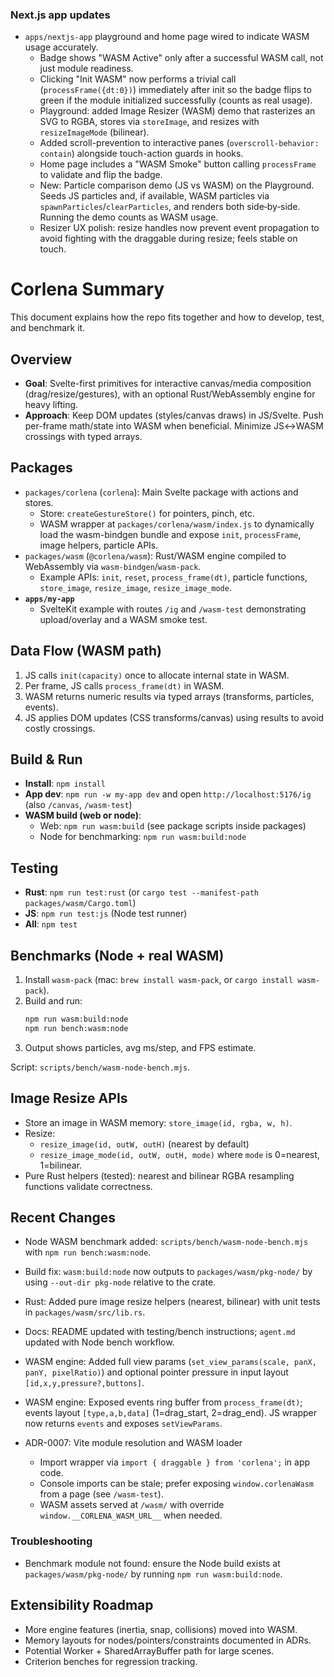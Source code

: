 ### Next.js app updates

- `apps/nextjs-app` playground and home page wired to indicate WASM usage accurately.
  - Badge shows "WASM Active" only after a successful WASM call, not just module readiness.
  - Clicking "Init WASM" now performs a trivial call (`processFrame({dt:0})`) immediately after init so the badge flips to green if the module initialized successfully (counts as real usage).
  - Playground: added Image Resizer (WASM) demo that rasterizes an SVG to RGBA, stores via `storeImage`, and resizes with `resizeImageMode` (bilinear).
  - Added scroll-prevention to interactive panes (`overscroll-behavior: contain`) alongside touch-action guards in hooks.
  - Home page includes a "WASM Smoke" button calling `processFrame` to validate and flip the badge.
  - New: Particle comparison demo (JS vs WASM) on the Playground. Seeds JS particles and, if available, WASM particles via `spawnParticles`/`clearParticles`, and renders both side‑by‑side. Running the demo counts as WASM usage.
  - Resizer UX polish: resize handles now prevent event propagation to avoid fighting with the draggable during resize; feels stable on touch.

# Corlena Summary

This document explains how the repo fits together and how to develop, test, and benchmark it.

## Overview
- __Goal__: Svelte-first primitives for interactive canvas/media composition (drag/resize/gestures), with an optional Rust/WebAssembly engine for heavy lifting.
- __Approach__: Keep DOM updates (styles/canvas draws) in JS/Svelte. Push per-frame math/state into WASM when beneficial. Minimize JS↔WASM crossings with typed arrays.

## Packages
- `packages/corlena` (`corlena`): Main Svelte package with actions and stores.
  - Store: `createGestureStore()` for pointers, pinch, etc.
  - WASM wrapper at `packages/corlena/wasm/index.js` to dynamically load the wasm-bindgen bundle and expose `init`, `processFrame`, image helpers, particle APIs.
- `packages/wasm` (`@corlena/wasm`): Rust/WASM engine compiled to WebAssembly via `wasm-bindgen`/`wasm-pack`.
  - Example APIs: `init`, `reset`, `process_frame(dt)`, particle functions, `store_image`, `resize_image`, `resize_image_mode`.
- __`apps/my-app`__
  - SvelteKit example with routes `/ig` and `/wasm-test` demonstrating upload/overlay and a WASM smoke test.

## Data Flow (WASM path)
1. JS calls `init(capacity)` once to allocate internal state in WASM.
2. Per frame, JS calls `process_frame(dt)` in WASM.
3. WASM returns numeric results via typed arrays (transforms, particles, events).
4. JS applies DOM updates (CSS transforms/canvas) using results to avoid costly crossings.

## Build & Run
- __Install__: `npm install`
- __App dev__: `npm run -w my-app dev` and open `http://localhost:5176/ig` (also `/canvas`, `/wasm-test`)
- __WASM build (web or node)__:
  - Web: `npm run wasm:build` (see package scripts inside packages)
  - Node for benchmarking: `npm run wasm:build:node`

## Testing
- __Rust__: `npm run test:rust` (or `cargo test --manifest-path packages/wasm/Cargo.toml`)
- __JS__: `npm run test:js` (Node test runner)
- __All__: `npm test`

## Benchmarks (Node + real WASM)
1. Install `wasm-pack` (mac: `brew install wasm-pack`, or `cargo install wasm-pack`).
2. Build and run:
   ```sh
   npm run wasm:build:node
   npm run bench:wasm:node
   ```
3. Output shows particles, avg ms/step, and FPS estimate.

Script: `scripts/bench/wasm-node-bench.mjs`.

## Image Resize APIs
- Store an image in WASM memory: `store_image(id, rgba, w, h)`.
- Resize:
  - `resize_image(id, outW, outH)` (nearest by default)
  - `resize_image_mode(id, outW, outH, mode)` where `mode` is 0=nearest, 1=bilinear.
- Pure Rust helpers (tested): nearest and bilinear RGBA resampling functions validate correctness.

## Recent Changes

- Node WASM benchmark added: `scripts/bench/wasm-node-bench.mjs` with `npm run bench:wasm:node`.
- Build fix: `wasm:build:node` now outputs to `packages/wasm/pkg-node/` by using `--out-dir pkg-node` relative to the crate.
- Rust: Added pure image resize helpers (nearest, bilinear) with unit tests in `packages/wasm/src/lib.rs`.
- Docs: README updated with testing/bench instructions; `agent.md` updated with Node bench workflow.
- WASM engine: Added full view params (`set_view_params(scale, panX, panY, pixelRatio)`) and optional pointer pressure in input layout `[id,x,y,pressure?,buttons]`.
- WASM engine: Exposed events ring buffer from `process_frame(dt)`; events layout `[type,a,b,data]` (1=drag_start, 2=drag_end). JS wrapper now returns `events` and exposes `setViewParams`.

- ADR-0007: Vite module resolution and WASM loader
  - Import wrapper via `import { draggable } from 'corlena';` in app code.
  - Console imports can be stale; prefer exposing `window.corlenaWasm` from a page (see `/wasm-test`).
  - WASM assets served at `/wasm/` with override `window.__CORLENA_WASM_URL__` when needed.

### Troubleshooting

- Benchmark module not found: ensure the Node build exists at `packages/wasm/pkg-node/` by running `npm run wasm:build:node`.

## Extensibility Roadmap
- More engine features (inertia, snap, collisions) moved into WASM.
- Memory layouts for nodes/pointers/constraints documented in ADRs.
- Potential Worker + SharedArrayBuffer path for large scenes.
- Criterion benches for regression tracking.
